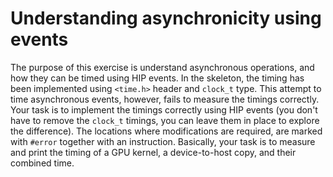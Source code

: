 # Understanding asynchronicity using events

The purpose of this exercise is understand asynchronous operations, and how they can be timed using HIP events. In the skeleton, the timing has been implemented using `<time.h>` header and `clock_t` type. This attempt to time asynchronous events, however, fails to measure the timings correctly. Your task is to implement the timings correctly using HIP events (you don't have to remove the `clock_t` timings, you can leave them in place to explore the difference). The locations where modifications are required, are marked with `#error` together with an instruction. Basically, your task is to measure and print the timing of a GPU kernel, a device-to-host copy, and their combined time.
